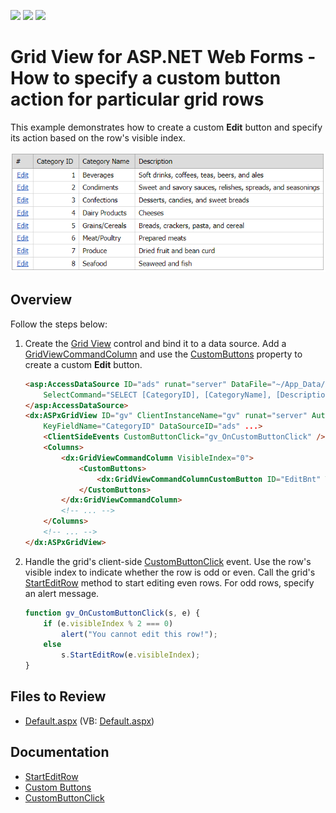 <!-- default badges list -->
![](https://img.shields.io/endpoint?url=https://codecentral.devexpress.com/api/v1/VersionRange/128539134/13.1.4%2B)
[![](https://img.shields.io/badge/Open_in_DevExpress_Support_Center-FF7200?style=flat-square&logo=DevExpress&logoColor=white)](https://supportcenter.devexpress.com/ticket/details/E4283)
[![](https://img.shields.io/badge/📖_How_to_use_DevExpress_Examples-e9f6fc?style=flat-square)](https://docs.devexpress.com/GeneralInformation/403183)
<!-- default badges end -->
# Grid View for ASP.NET Web Forms - How to specify a custom button action for particular grid rows

This example demonstrates how to create a custom **Edit** button and specify its action based on the row's visible index.

![customEditButton](images/customEditButton.png)

## Overview

Follow the steps below:

1. Create the [Grid View](https://docs.devexpress.com/AspNet/DevExpress.Web.ASPxGridView) control and bind it to a data source. Add a [GridViewCommandColumn](https://docs.devexpress.com/AspNet/DevExpress.Web.GridViewCommandColumn) and use the [CustomButtons](https://docs.devexpress.com/AspNet/DevExpress.Web.GridViewCommandColumn.CustomButtons) property to create a custom **Edit** button.

    ```aspx
    <asp:AccessDataSource ID="ads" runat="server" DataFile="~/App_Data/NorthWind.mdb"
        SelectCommand="SELECT [CategoryID], [CategoryName], [Description] FROM [Categories]">
    </asp:AccessDataSource>
    <dx:ASPxGridView ID="gv" ClientInstanceName="gv" runat="server" AutoGenerateColumns="False"
        KeyFieldName="CategoryID" DataSourceID="ads" ...>
        <ClientSideEvents CustomButtonClick="gv_OnCustomButtonClick" />
        <Columns>
            <dx:GridViewCommandColumn VisibleIndex="0">
                <CustomButtons>
                    <dx:GridViewCommandColumnCustomButton ID="EditBnt" Text="Edit" />
                </CustomButtons>
            </dx:GridViewCommandColumn>
            <!-- ... -->
        </Columns>
        <!-- ... -->
    </dx:ASPxGridView>
    ```

2. Handle the grid's client-side [CustomButtonClick](https://docs.devexpress.com/AspNet/js-ASPxClientGridView.CustomButtonClick) event. Use the row's visible index to indicate whether the row is odd or even. Call the grid's [StartEditRow](https://docs.devexpress.com/AspNet/js-ASPxClientGridView.StartEditRow(visibleIndex)) method to start editing even rows. For odd rows, specify an alert message.

    ```js
    function gv_OnCustomButtonClick(s, e) {
        if (e.visibleIndex % 2 === 0)
            alert("You cannot edit this row!");
        else
            s.StartEditRow(e.visibleIndex);
    }
    ```

## Files to Review

* [Default.aspx](./CS/WebSite/Default.aspx) (VB: [Default.aspx](./VB/WebSite/Default.aspx))

## Documentation

* [StartEditRow](https://docs.devexpress.com/AspNet/js-ASPxClientGridView.StartEditRow(visibleIndex))
* [Custom Buttons](https://docs.devexpress.com/AspNet/DevExpress.Web.GridViewCommandColumn.CustomButtons)
* [CustomButtonClick](https://docs.devexpress.com/AspNet/js-ASPxClientGridView.CustomButtonClick)
